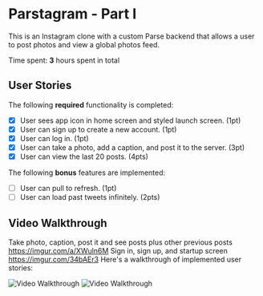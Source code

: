 # Parstagram - Part I

This is an Instagram clone with a custom Parse backend that allows a user to post photos and view a global photos feed.

Time spent: **3** hours spent in total

## User Stories

The following **required** functionality is completed:

- [x] User sees app icon in home screen and styled launch screen. (1pt)
- [x] User can sign up to create a new account. (1pt)
- [x] User can log in. (1pt)
- [x] User can take a photo, add a caption, and post it to the server. (3pt)
- [x] User can view the last 20 posts. (4pts)

The following **bonus** features are implemented:

- [ ] User can pull to refresh. (1pt)
- [ ] User can load past tweets infinitely. (2pts)

## Video Walkthrough
Take photo, caption, post it and see posts plus other previous posts
https://imgur.com/a/XWuln6M
Sign in, sign up, and startup screen
https://imgur.com/34bAEr3
Here's a walkthrough of implemented user stories:

<img src='https://im7.ezgif.com/tmp/ezgif-7-0558fdcbcf50.gif' title='Icon and Styled launch screen' width='' alt='Video Walkthrough' />
<img src='https://im7.ezgif.com/tmp/ezgif-7-6e47466d8ba2.gif' title='Log in' width='' alt='Video Walkthrough' />
